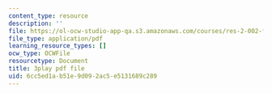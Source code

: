```yaml
---
content_type: resource
description: ''
file: https://ol-ocw-studio-app-qa.s3.amazonaws.com/courses/res-2-002-finite-element-procedures-for-solids-and-structures-spring-2010/6cc5ed1ab51e9d092ac5e5131689c289_N6rt_YxXuoA.pdf
file_type: application/pdf
learning_resource_types: []
ocw_type: OCWFile
resourcetype: Document
title: 3play pdf file
uid: 6cc5ed1a-b51e-9d09-2ac5-e5131689c289
---
```

